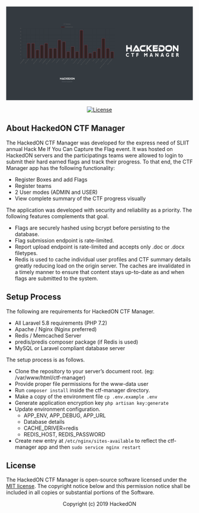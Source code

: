 <p align="center"><img src="https://raw.githubusercontent.com/hackedon/blog_images/master/hackedon-ctf-manager.png" width="600"></p>

<p align="center">
<a href="https://packagist.org/packages/laravel/framework"><img src="https://poser.pugx.org/laravel/framework/license.svg" alt="License"></a>
</p>

## About HackedON CTF Manager

The HackedON CTF Manager was developed for the express need of SLIIT annual Hack Me If You Can Capture the Flag event. It was hosted on HackedON servers and the participatings teams were allowed to login to submit their hard earned flags and track their progress. To that end, the CTF Manager app has the following functionality:

- Register Boxes and add Flags
- Register teams
- 2 User modes (ADMIN and USER)
- View complete summary of the CTF progress visually

The application was developed with security and reliability as a priority. The following features complements that goal.

- Flags are securely hashed using bcrypt before persisting to the database.
- Flag submission endpoint is rate-limited.
- Report upload endpoint is rate-limited and accepts only .doc or .docx filetypes.
- Redis is used to cache individual user profiles and CTF summary details greatly reducing load on the origin server. The caches are invalidated in a timely manner to ensure that content stays up-to-date as and when flags are submitted to the system.



## Setup Process

The following are requirements for HackedON CTF Manager.

- All Laravel 5.8 requirements (PHP 7.2)
- Apache / Nginx (Nginx preferred)
- Redis / Memcached Server
- predis/predis composer package (if Redis is used)
- MySQL or Laravel compliant database server

The setup process is as follows.

- Clone the repository to your server’s document root. (eg: /var/www/html/ctf-manager)
- Provide proper file permissions for the www-data user
- Run `composer install` inside the ctf-manager directory.
- Make a copy of the environment file `cp .env.example .env`
- Generate application encryption key `php artisan key:generate`
- Update environment configuration.
  - APP_ENV, APP_DEBUG, APP_URL
  - Database details
  - CACHE_DRIVER=redis
  - REDIS_HOST, REDIS_PASSWORD
- Create new entry at `/etc/nginx/sites-available` to reflect the ctf-manager app and then `sudo service nginx restart`

## License

The HackedON CTF Manager is open-source software licensed under the [MIT license](https://opensource.org/licenses/MIT). The copyright notice below and this permission notice shall be included in all copies or substantial portions of the Software.

<p align="center" style=“text-align:center”>Copyright (c) 2019 HackedON </p>